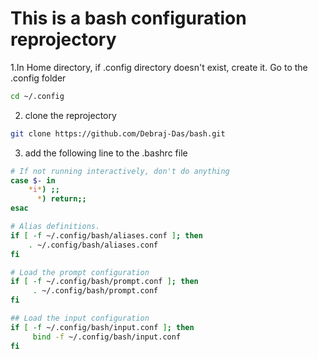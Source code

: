 # This is a bash configuration reprojectory

1.In Home directory, if .config directory doesn't exist, create it. Go to the .config folder

```bash
cd ~/.config
```

2. clone the reprojectory

```bash
git clone https://github.com/Debraj-Das/bash.git
```

3. add the following line to the .bashrc file

```bash
# If not running interactively, don't do anything
case $- in
    *i*) ;;
      *) return;;
esac

# Alias definitions.
if [ -f ~/.config/bash/aliases.conf ]; then
    . ~/.config/bash/aliases.conf
fi

# Load the prompt configuration
if [ -f ~/.config/bash/prompt.conf ]; then
	 . ~/.config/bash/prompt.conf
fi

## Load the input configuration
if [ -f ~/.config/bash/input.conf ]; then
	 bind -f ~/.config/bash/input.conf
fi
```
